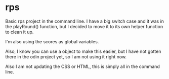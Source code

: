 # rps

Basic rps project in the command line. I have a big switch case and it was in the playRound() function, but I decided to move it to its own helper function to clean it up.

I'm also using the scores as global variables.

Also, I know you can use a object to make this easier, but I have not gotten there in the odin project yet, so I am not using it right now. 

Also I am not updating the CSS or HTML, this is simply all in the command line. 